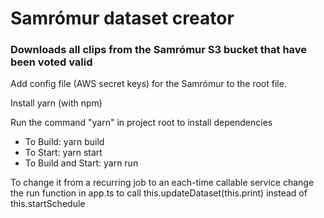 # Samrómur dataset creator
### Downloads all clips from the Samrómur S3 bucket that have been voted valid

Add config file (AWS secret keys) for the Samrómur to the root file.

Install yarn (with npm)

Run the command "yarn" in project root to install dependencies

- To Build: yarn build
- To Start: yarn start
- To Build and Start: yarn run

To change it from a recurring job to an each-time callable service change the run
function in app.ts to call this.updateDataset(this.print) instead of this.startSchedule
